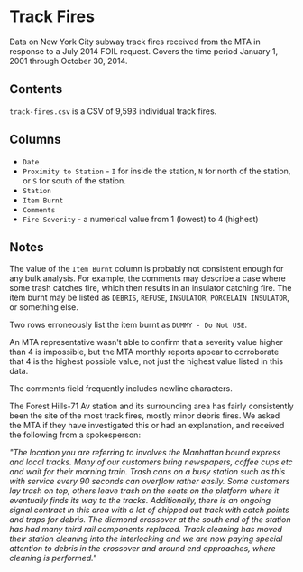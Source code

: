 # Track Fires

Data on New York City subway track fires received from the MTA in response to a July 2014 FOIL request. Covers the time period January 1, 2001 through October 30, 2014.

## Contents

`track-fires.csv` is a CSV of 9,593 individual track fires.

## Columns

* `Date`
* `Proximity to Station` - `I` for inside the station, `N` for north of the station, or `S` for south of the station.
* `Station`
* `Item Burnt`
* `Comments`
* `Fire Severity` - a numerical value from 1 (lowest) to 4 (highest)

## Notes

The value of the `Item Burnt` column is probably not consistent enough for any bulk analysis.  For example, the comments may describe a case where some trash catches fire, which then results in an insulator catching fire.  The item burnt may be listed as `DEBRIS`, `REFUSE`, `INSULATOR`, `PORCELAIN INSULATOR`, or something else.

Two rows erroneously list the item burnt as `DUMMY - Do Not USE`.

An MTA representative wasn't able to confirm that a severity value higher than 4 is impossible, but the MTA monthly reports appear to corroborate that 4 is the highest possible value, not just the highest value listed in this data.

The comments field frequently includes newline characters.

The Forest Hills-71 Av station and its surrounding area has fairly consistently been the site of the most track fires, mostly minor debris fires.  We asked the MTA if they have investigated this or had an explanation, and received the following from a spokesperson:

*"The location you are referring to involves the Manhattan bound express and local tracks.  Many of our customers bring newspapers, coffee cups etc and wait for their morning train.  Trash cans on a busy station such as this with service every 90 seconds can overflow rather easily.  Some customers lay trash on top, others leave trash on the seats on the platform where it eventually finds its way to the tracks.  Additionally, there is an ongoing signal contract in this area with a lot of chipped out track with catch points and traps for debris.  The diamond crossover at the south end of the station has had many third rail components replaced.  Track cleaning has moved their station cleaning into the interlocking and we are now paying special attention to debris in the crossover and around end approaches, where cleaning is performed."*